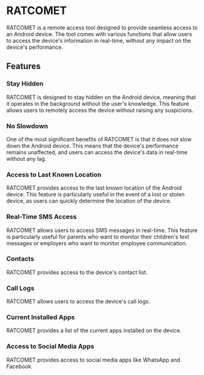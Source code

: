 # RATCOMET

RATCOMET is a remote access tool designed to provide seamless access to an Android device. The tool comes with various functions that allow users to access the device's information in real-time, without any impact on the device's performance.

## Features

### Stay Hidden
RATCOMET is designed to stay hidden on the Android device, meaning that it operates in the background without the user's knowledge. This feature allows users to remotely access the device without raising any suspicions.

### No Slowdown
One of the most significant benefits of RATCOMET is that it does not slow down the Android device. This means that the device's performance remains unaffected, and users can access the device's data in real-time without any lag.

### Access to Last Known Location
RATCOMET provides access to the last known location of the Android device. This feature is particularly useful in the event of a lost or stolen device, as users can quickly determine the location of the device.

### Real-Time SMS Access
RATCOMET allows users to access SMS messages in real-time. This feature is particularly useful for parents who want to monitor their children's text messages or employers who want to monitor employee communication.

### Contacts
RATCOMET provides access to the device's contact list.

### Call Logs
RATCOMET allows users to access the device's call logs.

### Current Installed Apps
RATCOMET provides a list of the current apps installed on the device.

### Access to Social Media Apps
RATCOMET provides access to social media apps like WhatsApp and Facebook.
